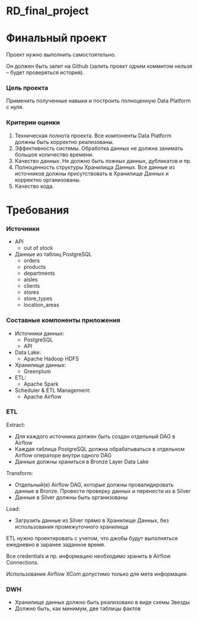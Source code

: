 # RD_final_project

# **Финальный проект**
Проект нужно выполнить самостоятельно.

Он должен быть залит на Github (залить проект одним коммитом нельзя – будет проверяться история).

### **Цель проекта**
Применить полученные навыки и построить полноценную Data Platform с нуля.
### **Критерии оценки**
1. Техническая полнота проекта. Все компоненты Data Platform должны быть корректно реализованы.
1. Эффективность системы. Обработка данных не должна занимать большое количество времени.
1. Качество данных. Не должно быть ложных данных, дубликатов и пр.
1. Полноценность структуры Хранилища Данных. Все данные из источников должны присутствовать в Хранилище Данных и корректно организованы.
1. Качество кода.
# **Требования**
### **Источники**
- API
  - out of stock
- Данные из таблиц PostgreSQL
  - orders
  - products
  - departments
  - aisles
  - clients
  - stores
  - store\_types
  - location\_areas
### **Составные компоненты приложения**
- Источники данных:
  - PostgreSQL
  - API
- Data Lake:
  - Apache Hadoop HDFS
- Хранилище данных:
  - Greenplum
- ETL:
  - Apache Spark
- Scheduler & ETL Management:
  - Apache Airflow
### **ETL**
Extract:

- Для каждого источника должен быть создан отдельный DAG в Airflow
- Каждая таблица PostgreSQL должна обрабатываться в отдельном Airflow операторе внутри одного DAG
- Данные должны храниться в Bronze Layer Data Lake

Transform:

- Отдельный(е) Airflow DAG, которые должны провалидировать данные в Bronze. Провести проверку данных и перенести их в Silver
- Данные в Silver должны быть организованы

Load:

- Загрузить данные из Silver прямо в Хранилище Данных, без использования промежуточного хранилища

ETL нужно проектировать с учетом, что джобы будут выполняться ежедневно в заранее заданное время.

Все credentials и пр. информацию необходимо хранить в Airflow Connections.

Использование Airflow XCom допустимо только для мета информации.
### **DWH**
- Хранилище данных должно быть реализовано в виде схемы Звезды
- Должно быть, как минимум, две таблицы фактов

